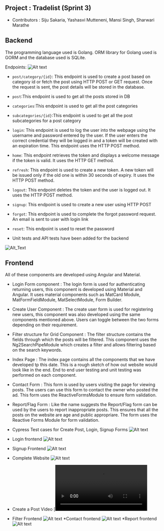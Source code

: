 ## Project : Tradelist (Sprint 3)
* Contributors : Siju Sakaria, Yashasvi Mutteneni, Mansi Singh, Sharwari Marathe

## Backend 
The programming language used is Golang. ORM library for Golang used is GORM and the database used is SQLite.

Endpoints: ![Alt text](endpoints.png)

* `post/category/{id}`: This endpoint is used to create a post based on category id or fetch the post using HTTP POST or GET request. 
   Once the request is sent, the post details will be stored in the database.
* `post`:This endpoint is used to get all the posts stored in DB
* `categories`:This endpoint is used to get all the post categories
* `subcategories/{id}`:This endpoint is used to get all the post subcategories for a post category
* `login`: This endpoint is used to log the user into the webpage using the username and password entered by the user. If the user enters the correct credential they will be logged in and a token will be created with an expiration time. This endpoint uses the HTTP POST method.
* `home`: This endpoint retrieves the token and displays a welcome message if the token is valid. It uses the HTTP GET method.
* `refresh`: This endpoint is used to create a new token. A new token will be issued only if the old one is within 30 seconds of expiry. It uses the HTTP POST method.
* `logout`: This endpoint deletes the token and the user is logged out. It uses the HTTP POST method.
* `signup`: This endpoint is used to create a new user using HTTP POST
* `forgot`: This endpoint is used to complete the forgot password request. An email is sent to user with login link
* `reset`: This endpoint is used to reset the password

* Unit tests and API tests have been added for the backend

![Alt_Text](backend_tests.png)


## Frontend
All of these components are developed using Angular and Material.
* Login Form component : The login form is used for authenticating returning users, this component is developed using Material and Angular. It uses material components such as MatCard Module, MatFormFieldModule, MatSelectModule, Form Builder. 
* Create User Component : The create user form is used for registering new users, this component was also developed using the same components mentioned above. Users can toggle between the two forms depending on their requirement.
* Filter structure for Grid Component : The filter structure contains the fields through which the posts will be filtered. This component uses the Ng2SearchPipeModule which creates a filter and allows filtering based on the search keywords. 
* Index Page : The index page contains all the components that we have developed tp this date. This is a rough sketch of how out website would look like in the end. End to end user testing and unit testing was performed on each component. 
* Contact Form : This form is used by users visiting the page for viewing posts. The users can use this form to contact the owner who posted the ad. This form uses the ReactiveFormsModule to ensure form validation. 
* Report/Flag Form : Like the name suggests the Report/Flag form can be used by the users to report inappropriate posts. This ensures that all the posts on the website are age and public appropriare. The form uses the Reactive Forms Module for form validation.

* Cypress Test cases for Create Post, Login, Signup Forms
![Alt text](cypresstest2.png)
* Login frontend
![Alt text](Login.png)
* Signup Frontend
![Alt text](Signup.png)
* Complete Website
![Alt text](WebsiteFrontEnd.png)
* Create a Post Video 
[![Watch the video](CreateAPost.mov)

* Filter Frontend
![Alt text](Filter.png)
*Contact frontend
![Alt text](Contact.png)
*Report frontend
![Alt text](Report.png)
